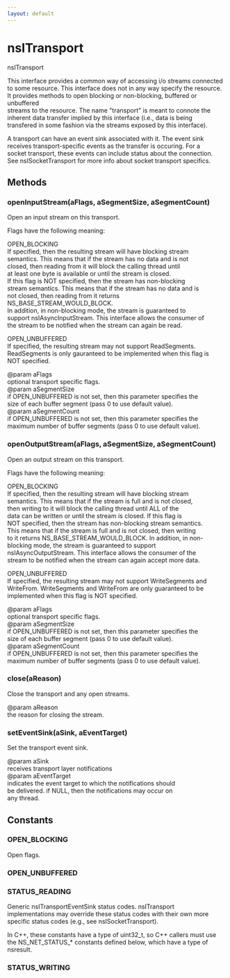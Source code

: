```yaml
---
layout: default
---
```


# nsITransport #
  
nsITransport  
  
This interface provides a common way of accessing i/o streams connected  
to some resource.  This interface does not in any way specify the resource.  
It provides methods to open blocking or non-blocking, buffered or unbuffered  
streams to the resource.  The name "transport" is meant to connote the   
inherent data transfer implied by this interface (i.e., data is being  
transfered in some fashion via the streams exposed by this interface).  
  
A transport can have an event sink associated with it.  The event sink   
receives transport-specific events as the transfer is occuring.  For a  
socket transport, these events can include status about the connection.  
See nsISocketTransport for more info about socket transport specifics.  
  

## Methods ##

### openInputStream(aFlags, aSegmentSize, aSegmentCount) ###
  
Open an input stream on this transport.  
  
Flags have the following meaning:  
  
OPEN_BLOCKING  
  If specified, then the resulting stream will have blocking stream  
  semantics.  This means that if the stream has no data and is not  
  closed, then reading from it will block the calling thread until  
  at least one byte is available or until the stream is closed.  
  If this flag is NOT specified, then the stream has non-blocking  
  stream semantics.  This means that if the stream has no data and is  
  not closed, then reading from it returns NS_BASE_STREAM_WOULD_BLOCK.  
  In addition, in non-blocking mode, the stream is guaranteed to   
  support nsIAsyncInputStream.  This interface allows the consumer of  
  the stream to be notified when the stream can again be read.  
  
OPEN_UNBUFFERED  
  If specified, the resulting stream may not support ReadSegments.  
  ReadSegments is only gauranteed to be implemented when this flag is  
  NOT specified.  
  
@param aFlags  
       optional transport specific flags.  
@param aSegmentSize  
       if OPEN_UNBUFFERED is not set, then this parameter specifies the  
       size of each buffer segment (pass 0 to use default value).  
@param aSegmentCount  
       if OPEN_UNBUFFERED is not set, then this parameter specifies the  
       maximum number of buffer segments (pass 0 to use default value).  
  

### openOutputStream(aFlags, aSegmentSize, aSegmentCount) ###
  
Open an output stream on this transport.  
  
Flags have the following meaning:  
  
OPEN_BLOCKING  
  If specified, then the resulting stream will have blocking stream  
  semantics.  This means that if the stream is full and is not closed,  
  then writing to it will block the calling thread until ALL of the  
  data can be written or until the stream is closed.  If this flag is  
  NOT specified, then the stream has non-blocking stream semantics.  
  This means that if the stream is full and is not closed, then writing  
  to it returns NS_BASE_STREAM_WOULD_BLOCK.  In addition, in non-  
  blocking mode, the stream is guaranteed to support  
  nsIAsyncOutputStream.  This interface allows the consumer of the  
  stream to be notified when the stream can again accept more data.  
  
OPEN_UNBUFFERED  
  If specified, the resulting stream may not support WriteSegments and  
  WriteFrom.  WriteSegments and WriteFrom are only guaranteed to be  
  implemented when this flag is NOT specified.  
  
@param aFlags  
       optional transport specific flags.  
@param aSegmentSize  
       if OPEN_UNBUFFERED is not set, then this parameter specifies the  
       size of each buffer segment (pass 0 to use default value).  
@param aSegmentCount  
       if OPEN_UNBUFFERED is not set, then this parameter specifies the  
       maximum number of buffer segments (pass 0 to use default value).  
  

### close(aReason) ###
  
Close the transport and any open streams.  
  
@param aReason  
       the reason for closing the stream.  
  

### setEventSink(aSink, aEventTarget) ###
  
Set the transport event sink.  
  
@param aSink  
       receives transport layer notifications  
@param aEventTarget  
       indicates the event target to which the notifications should  
       be delivered.  if NULL, then the notifications may occur on  
       any thread.  
  

## Constants ##

### OPEN_BLOCKING ###
  
Open flags.  
  

### OPEN_UNBUFFERED ###

### STATUS_READING ###
  
Generic nsITransportEventSink status codes.  nsITransport  
implementations may override these status codes with their own more  
specific status codes (e.g., see nsISocketTransport).  
  
In C++, these constants have a type of uint32_t, so C++ callers must use  
the NS_NET_STATUS_* constants defined below, which have a type of  
nsresult.  
  

### STATUS_WRITING ###
